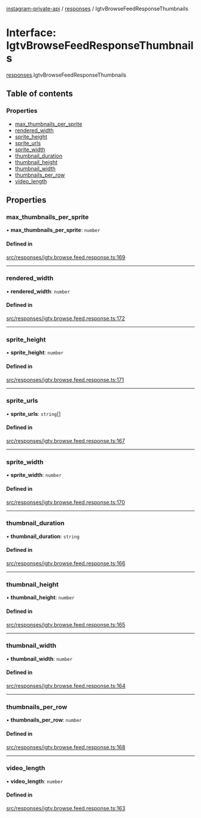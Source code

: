 [instagram-private-api](../../README.md) / [responses](../../modules/responses.md) / IgtvBrowseFeedResponseThumbnails

# Interface: IgtvBrowseFeedResponseThumbnails

[responses](../../modules/responses.md).IgtvBrowseFeedResponseThumbnails

## Table of contents

### Properties

- [max\_thumbnails\_per\_sprite](IgtvBrowseFeedResponseThumbnails.md#max_thumbnails_per_sprite)
- [rendered\_width](IgtvBrowseFeedResponseThumbnails.md#rendered_width)
- [sprite\_height](IgtvBrowseFeedResponseThumbnails.md#sprite_height)
- [sprite\_urls](IgtvBrowseFeedResponseThumbnails.md#sprite_urls)
- [sprite\_width](IgtvBrowseFeedResponseThumbnails.md#sprite_width)
- [thumbnail\_duration](IgtvBrowseFeedResponseThumbnails.md#thumbnail_duration)
- [thumbnail\_height](IgtvBrowseFeedResponseThumbnails.md#thumbnail_height)
- [thumbnail\_width](IgtvBrowseFeedResponseThumbnails.md#thumbnail_width)
- [thumbnails\_per\_row](IgtvBrowseFeedResponseThumbnails.md#thumbnails_per_row)
- [video\_length](IgtvBrowseFeedResponseThumbnails.md#video_length)

## Properties

### max\_thumbnails\_per\_sprite

• **max\_thumbnails\_per\_sprite**: `number`

#### Defined in

[src/responses/igtv.browse.feed.response.ts:169](https://github.com/Nerixyz/instagram-private-api/blob/b3351b9/src/responses/igtv.browse.feed.response.ts#L169)

___

### rendered\_width

• **rendered\_width**: `number`

#### Defined in

[src/responses/igtv.browse.feed.response.ts:172](https://github.com/Nerixyz/instagram-private-api/blob/b3351b9/src/responses/igtv.browse.feed.response.ts#L172)

___

### sprite\_height

• **sprite\_height**: `number`

#### Defined in

[src/responses/igtv.browse.feed.response.ts:171](https://github.com/Nerixyz/instagram-private-api/blob/b3351b9/src/responses/igtv.browse.feed.response.ts#L171)

___

### sprite\_urls

• **sprite\_urls**: `string`[]

#### Defined in

[src/responses/igtv.browse.feed.response.ts:167](https://github.com/Nerixyz/instagram-private-api/blob/b3351b9/src/responses/igtv.browse.feed.response.ts#L167)

___

### sprite\_width

• **sprite\_width**: `number`

#### Defined in

[src/responses/igtv.browse.feed.response.ts:170](https://github.com/Nerixyz/instagram-private-api/blob/b3351b9/src/responses/igtv.browse.feed.response.ts#L170)

___

### thumbnail\_duration

• **thumbnail\_duration**: `string`

#### Defined in

[src/responses/igtv.browse.feed.response.ts:166](https://github.com/Nerixyz/instagram-private-api/blob/b3351b9/src/responses/igtv.browse.feed.response.ts#L166)

___

### thumbnail\_height

• **thumbnail\_height**: `number`

#### Defined in

[src/responses/igtv.browse.feed.response.ts:165](https://github.com/Nerixyz/instagram-private-api/blob/b3351b9/src/responses/igtv.browse.feed.response.ts#L165)

___

### thumbnail\_width

• **thumbnail\_width**: `number`

#### Defined in

[src/responses/igtv.browse.feed.response.ts:164](https://github.com/Nerixyz/instagram-private-api/blob/b3351b9/src/responses/igtv.browse.feed.response.ts#L164)

___

### thumbnails\_per\_row

• **thumbnails\_per\_row**: `number`

#### Defined in

[src/responses/igtv.browse.feed.response.ts:168](https://github.com/Nerixyz/instagram-private-api/blob/b3351b9/src/responses/igtv.browse.feed.response.ts#L168)

___

### video\_length

• **video\_length**: `number`

#### Defined in

[src/responses/igtv.browse.feed.response.ts:163](https://github.com/Nerixyz/instagram-private-api/blob/b3351b9/src/responses/igtv.browse.feed.response.ts#L163)
